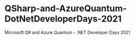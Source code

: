 # QSharp-and-AzureQuantum-DotNetDeveloperDays-2021
Microsoft Q# and Azure Quantum - .NET Developer Days 2021
